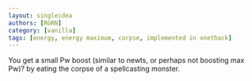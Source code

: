 ```yaml
---
layout: singleidea
authors: [RGRN]
category: [vanilla]
tags: [energy, energy maximum, corpse, implemented in xnethack]
---
```

You get a small Pw boost (similar to newts, or perhaps not boosting max Pw)? by eating the corpse of a spellcasting monster.
